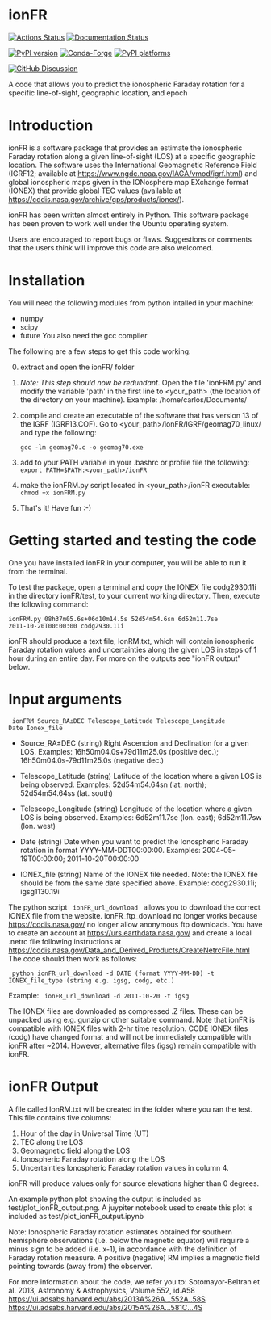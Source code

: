 # ionFR

[![Actions Status][actions-badge]][actions-link]
[![Documentation Status][rtd-badge]][rtd-link]

[![PyPI version][pypi-version]][pypi-link]
[![Conda-Forge][conda-badge]][conda-link]
[![PyPI platforms][pypi-platforms]][pypi-link]

[![GitHub Discussion][github-discussions-badge]][github-discussions-link]

<!-- SPHINX-START -->

<!-- prettier-ignore-start -->
[actions-badge]:            https://github.com/AlecThomson/ionFR/workflows/CI/badge.svg
[actions-link]:             https://github.com/AlecThomson/ionFR/actions
[conda-badge]:              https://img.shields.io/conda/vn/conda-forge/ionFR
[conda-link]:               https://github.com/conda-forge/ionFR-feedstock
[github-discussions-badge]: https://img.shields.io/static/v1?label=Discussions&message=Ask&color=blue&logo=github
[github-discussions-link]:  https://github.com/AlecThomson/ionFR/discussions
[pypi-link]:                https://pypi.org/project/ionFR/
[pypi-platforms]:           https://img.shields.io/pypi/pyversions/ionFR
[pypi-version]:             https://img.shields.io/pypi/v/ionFR
[rtd-badge]:                https://readthedocs.org/projects/ionFR/badge/?version=latest
[rtd-link]:                 https://ionFR.readthedocs.io/en/latest/?badge=latest

<!-- prettier-ignore-end -->

A code that allows you to predict the ionospheric Faraday rotation for a
specific line-of-sight, geographic location, and epoch

# Introduction

ionFR is a software package that provides an estimate the ionospheric Faraday
rotation along a given line-of-sight (LOS) at a specific geographic location.
The software uses the International Geomagnetic Reference Field (IGRF12;
available at https://www.ngdc.noaa.gov/IAGA/vmod/igrf.html) and global
ionospheric maps given in the IONosphere map EXchange format (IONEX) that
provide global TEC values (available at
https://cddis.nasa.gov/archive/gps/products/ionex/).

ionFR has been written almost entirely in Python. This software package has been
proven to work well under the Ubuntu operating system.

Users are encouraged to report bugs or flaws. Suggestions or comments that the
users think will improve this code are also welcomed.

# Installation

You will need the following modules from python intalled in your machine:

- numpy
- scipy
- future You also need the gcc compiler

The following are a few steps to get this code working:

0. extract and open the ionFR/ folder

1. _Note: This step should now be redundant._ Open the file 'ionFRM.py' and
   modify the variable 'path' in the first line to <your_path> (the location of
   the directory on your machine). Example: /home/carlos/Documents/

2. compile and create an executable of the software that has version 13 of the
   IGRF (IGRF13.COF). Go to <your_path>/ionFR/IGRF/geomag70_linux/ and type the
   following:

   <code>gcc -lm geomag70.c -o geomag70.exe</code>

3. add to your PATH variable in your .bashrc or profile file the following:
   <code> export PATH=$PATH:<your_path>/ionFR </code>

4. make the ionFRM.py script located in <your_path>/ionFR executable:
   <code>chmod +x ionFRM.py </code>

5. That's it! Have fun :-)

# Getting started and testing the code

One you have installed ionFR in your computer, you will be able to run it from
the terminal.

To test the package, open a terminal and copy the IONEX file codg2930.11i in the
directory ionFR/test, to your current working directory. Then, execute the
following command:

<code>ionFRM.py 08h37m05.6s+06d10m14.5s 52d54m54.6sn 6d52m11.7se
2011-10-20T00:00:00 codg2930.11i</code>

ionFR should produce a text file, IonRM.txt, which will contain ionospheric
Faraday rotation values and uncertainties along the given LOS in steps of 1 hour
during an entire day. For more on the outputs see "ionFR output" below.

# Input arguments

<code> ionFRM Source_RA±DEC Telescope_Latitude Telescope_Longitude Date
Ionex_file </code>

- Source_RA±DEC (string) Right Ascencion and Declination for a given LOS.
  Examples: 16h50m04.0s+79d11m25.0s (positive dec.); 16h50m04.0s-79d11m25.0s
  (negative dec.)

- Telescope_Latitude (string) Latitude of the location where a given LOS is
  being observed. Examples: 52d54m54.64sn (lat. north); 52d54m54.64ss (lat.
  south)

- Telescope_Longitude (string) Longitude of the location where a given LOS is
  being observed. Examples: 6d52m11.7se (lon. east); 6d52m11.7sw (lon. west)

- Date (string) Date when you want to predict the Ionospheric Faraday rotation
  in format YYYY-MM-DDT00:00:00. Examples: 2004-05-19T00:00:00;
  2011-10-20T00:00:00

- IONEX_file (string) Name of the IONEX file needed. Note: the IONEX file should
  be from the same date specified above. Example: codg2930.11i; igsg1130.19i

The python script <code> ionFR_url_download </code> allows you to download the
correct IONEX file from the website. ionFR_ftp_download no longer works because
https://cddis.nasa.gov/ no longer allow anonymous ftp downloads. You have to
create an account at https://urs.earthdata.nasa.gov/ and create a local .netrc
file following instructions at
https://cddis.nasa.gov/Data_and_Derived_Products/CreateNetrcFile.html The code
should then work as follows:

<code> python ionFR_url_download -d DATE (format YYYY-MM-DD) -t IONEX_file_type
(string e.g. igsg, codg, etc.) </code>

Example: <code> ionFR_url_download -d 2011-10-20 -t igsg </code>

The IONEX files are downloaded as compressed .Z files. These can be unpacked
using e.g. gunzip or other suitable command. Note that ionFR is compatible with
IONEX files with 2-hr time resolution. CODE IONEX files (codg) have changed
format and will not be immediately compatible with ionFR after ~2014. However,
alternative files (igsg) remain compatible with ionFR.

# ionFR Output

A file called IonRM.txt will be created in the folder where you ran the test.
This file contains five columns:

1. Hour of the day in Universal Time (UT)
2. TEC along the LOS
3. Geomagnetic field along the LOS
4. Ionospheric Faraday rotation along the LOS
5. Uncertainties Ionospheric Faraday rotation values in column 4.

ionFR will produce values only for source elevations higher than 0 degrees.

An example python plot showing the output is included as
test/plot_ionFR_output.png. A juypiter notebook used to create this plot is
included as test/plot_ionFR_output.ipynb

Note: Ionospheric Faraday rotation estimates obtained for southern hemisphere
observations (i.e. below the magnetic equator) will require a minus sign to be
added (i.e. x-1), in accordance with the definition of Faraday rotation measure.
A positive (negative) RM implies a magnetic field pointing towards (away from)
the observer.

For more information about the code, we refer you to: Sotomayor-Beltran et al.
2013, Astronomy & Astrophysics, Volume 552, id.A58
https://ui.adsabs.harvard.edu/abs/2013A%26A...552A..58S
https://ui.adsabs.harvard.edu/abs/2015A%26A...581C...4S
